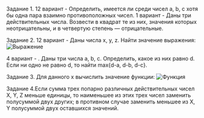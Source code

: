 Задание 1. 12 вариант - Определить, имеется ли среди чисел a, b, c хотя бы одна пара взаимно противоположных чисел. 1 вариант - Даны три действительных числа. Возвести в квадрат те из них, значения которых
неотрицательны, и в четвертую степень — отрицательные.


Задание 2. 12 вариант - Даны числа x, y, z. Найти значение выражения: ![Выражение](https://i.ibb.co/F4fxT1c/Screenshot-10.png)

4 вариант - . Даны три числа а, b, с. Определить, какое из них равно d. Если ни одно не равно d, то найти
max{d-a, d-b, d-c}.


Задание 3. Для данного x вычислить значение функции: ![Функция](https://i.ibb.co/LkK7Grk/Screenshot-1.png)

Задание 4.Если сумма трех попарно различных действительных чисел X, Y, Z меньше единицы, то наименьшее из этих трех чисел заменить полусуммой двух других; в противном случае заменить меньшее из X, Y полусуммой двух оставшихся значений.